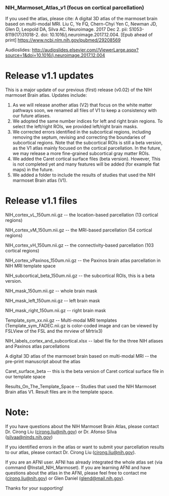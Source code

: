 ### NIH_Marmoset_Atlas_v1 (focus on cortical parcellation)
If you used the atlas, please cite: A digital 3D atlas of the marmoset brain based on multi-modal MRI. Liu C, Ye FQ, Chern-Chyi Yen C, Newman JD, Glen D, Leopold DA, Silva AC. Neuroimage. 2017 Dec 2. pii: S1053-8119(17)31018-2. doi: 10.1016/j.neuroimage.2017.12.004. [Epub ahead of print] https://www.ncbi.nlm.nih.gov/pubmed/29208569

Audioslides: http://audioslides.elsevier.com//ViewerLarge.aspx?source=1&doi=10.1016/j.neuroimage.2017.12.004

# Release v1.1 updates
This is a major update of our previous (first) release (v0.02) of the NIH marmoset Brain atlas. Updates include:
1) As we will release another atlas (V2) that focus on the white matter pathways soon, we renamed all files of V1 to keep a consistency with our future atlases.
2) We adopted the same number indices for left and right brain regions. To select the left/right ROIs, we provided left/right brain masks.
3) We corrected errors identified in the subcortical regions, including removing the septum, revising and correcting the boundaries of subcortical regions. Note that the subcortical ROIs is still a beta version, as the V1 atlas mainly focused on the cortical parcellation. In the future, we may release a more fine-grained subcortical gray matter ROIs.
4) We added the Caret cortical surface files (beta version). However, This is not completed yet and many features will be added (for example flat maps) in the future.
5) We added a folder to include the results of studies that used the NIH marmoset Brain atlas (V1).


# Release v1.1 files
NIH_cortex_vL_150um.nii.gz -- the location-based parcellation (13 cortical regions)

NIH_cortex_vM_150um.nii.gz -- the MRI-based parcellation (54 cortical regions)

NIH_cortex_vH_150um.nii.gz -- the connectivity-based parcellation (103 cortical regions)

NIH_cortex_vPaxinos_150um.nii.gz -- the Paxinos brain atlas parcellation in NIH MRI template space

NIH_subcortical_beta_150um.nii.gz -- the subcortical ROIs, this is a beta version.

NIH_mask_150um.nii.gz -- whole brain mask

NIH_mask_left_150um.nii.gz -- left brain mask

NIH_mask_right_150um.nii.gz -- right brain mask

Template_sym_xx.nii.gz -- Multi-modal MRI templates
(Template_sym_FADEC.nii.gz is color-coded image and can be viewed by FSLView of the FSL and the mrview of Mrtrix3)

NIH_labels_cortex_and_subcortical.xlsx -- label file for the three NIH atlases and Paxinos atlas parcellations

A digital 3D atlas of the marmoset brain based on multi-modal MRI -- the pre-print manuscript about the atlas

Caret_surface_beta -- this is the beta version of Caret cortical surface file in our template space

Results_On_The_Template_Space -- Studies that used the NIH Marmoset Brain atlas V1. Result files are in the template space.


# Note:

If you have questions about the NIH Marmoset Brain Atlas, please contact Dr. Cirong Liu (cirong.liu@nih.gov) or Dr. Afonso Silva (silvaa@ninds.nih.gov)

If you identified errors in the atlas or want to submit your parcellation results to our atlas, please contact Dr. Cirong Liu (cirong.liu@nih.gov).

If you are an AFNI user. AFNI has already integrated the whole atlas set (via command @Install_NIH_Marmoset). If you are learning AFNI and have questions about the atlas in the AFNI, please feel free to contact me (cirong.liu@nih.gov) or Glen Daniel (glend@mail.nih.gov).

Thanks for your supporting!
